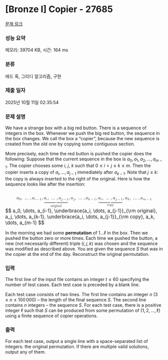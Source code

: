 # [Bronze I] Copier - 27685 

[문제 링크](https://www.acmicpc.net/problem/27685) 

### 성능 요약

메모리: 39704 KB, 시간: 164 ms

### 분류

애드 혹, 그리디 알고리즘, 구현

### 제출 일자

2025년 10월 11일 02:35:54

### 문제 설명

<p>We have a strange box with a big red button. There is a sequence of integers in the box. Whenever we push the big red button, the sequence in the box changes. We call the box a “copier”, because the new sequence is created from the old one by copying some contiguous section.</p>

<p>More precisely, each time the red button is pushed the copier does the following: Suppose that the current sequence in the box is <span class="math"><em>a</em><sub>0</sub>, <em>a</em><sub>1</sub>, <em>a</em><sub>2</sub>, …, <em>a</em><sub><em>m</em> − 1</sub></span>. The copier chooses some <span class="math"><em>i</em></span>, <span class="math"><em>j</em></span>, <span class="math"><em>k</em></span> such that <span class="math">0 ≤ <em>i</em> < <em>j</em> ≤ <em>k</em> ≤ <em>m</em></span>. Then the copier inserts a copy of <span class="math"><em>a</em><sub><em>i</em></sub>, …, <em>a</em><sub><em>j</em> − 1</sub></span> immediately after <span class="math"><em>a</em><sub><em>k</em> − 1</sub></span>. Note that <span class="math"><em>j</em> ≤ <em>k</em></span>: the copy is always inserted to the right of the original. Here is how the sequence looks like after the insertion:</p>

<p><span class="math"><mjx-container class="MathJax" jax="CHTML" display="true" style="font-size: 109%; position: relative;"> <mjx-math display="true" class="MJX-TEX" aria-hidden="true" style="margin-left: 0px; margin-right: 0px;"><mjx-msub><mjx-mi class="mjx-i"><mjx-c class="mjx-c1D44E TEX-I"></mjx-c></mjx-mi><mjx-script style="vertical-align: -0.15em;"><mjx-mn class="mjx-n" size="s"><mjx-c class="mjx-c30"></mjx-c></mjx-mn></mjx-script></mjx-msub><mjx-mo class="mjx-n"><mjx-c class="mjx-c2C"></mjx-c></mjx-mo><mjx-mo class="mjx-n" space="2"><mjx-c class="mjx-c2026"></mjx-c></mjx-mo><mjx-mo class="mjx-n" space="2"><mjx-c class="mjx-c2C"></mjx-c></mjx-mo><mjx-msub space="2"><mjx-mi class="mjx-i"><mjx-c class="mjx-c1D44E TEX-I"></mjx-c></mjx-mi><mjx-script style="vertical-align: -0.15em;"><mjx-texatom size="s" texclass="ORD"><mjx-mi class="mjx-i"><mjx-c class="mjx-c1D456 TEX-I"></mjx-c></mjx-mi><mjx-mo class="mjx-n"><mjx-c class="mjx-c2212"></mjx-c></mjx-mo><mjx-mn class="mjx-n"><mjx-c class="mjx-c31"></mjx-c></mjx-mn></mjx-texatom></mjx-script></mjx-msub><mjx-mo class="mjx-n"><mjx-c class="mjx-c2C"></mjx-c></mjx-mo><mjx-munder space="2"><mjx-row><mjx-base><mjx-texatom texclass="OP"><mjx-munder><mjx-row><mjx-base><mjx-mrow><mjx-msub><mjx-mi class="mjx-i"><mjx-c class="mjx-c1D44E TEX-I"></mjx-c></mjx-mi><mjx-script style="vertical-align: -0.15em;"><mjx-mi class="mjx-i" size="s"><mjx-c class="mjx-c1D456 TEX-I"></mjx-c></mjx-mi></mjx-script></mjx-msub><mjx-mo class="mjx-n"><mjx-c class="mjx-c2C"></mjx-c></mjx-mo><mjx-mo class="mjx-n" space="2"><mjx-c class="mjx-c2026"></mjx-c></mjx-mo><mjx-mo class="mjx-n" space="2"><mjx-c class="mjx-c2C"></mjx-c></mjx-mo><mjx-msub space="2"><mjx-mi class="mjx-i"><mjx-c class="mjx-c1D44E TEX-I"></mjx-c></mjx-mi><mjx-script style="vertical-align: -0.15em;"><mjx-texatom size="s" texclass="ORD"><mjx-mi class="mjx-i"><mjx-c class="mjx-c1D457 TEX-I"></mjx-c></mjx-mi><mjx-mo class="mjx-n"><mjx-c class="mjx-c2212"></mjx-c></mjx-mo><mjx-mn class="mjx-n"><mjx-c class="mjx-c31"></mjx-c></mjx-mn></mjx-texatom></mjx-script></mjx-msub></mjx-mrow></mjx-base></mjx-row><mjx-row><mjx-under style="padding-top: 0.105em;"><mjx-mo class="mjx-n"><mjx-stretchy-h class="mjx-c23DF" style="width: 4.891em;"><mjx-beg><mjx-c></mjx-c></mjx-beg><mjx-ext><mjx-c></mjx-c></mjx-ext><mjx-mid><mjx-c></mjx-c></mjx-mid><mjx-ext><mjx-c></mjx-c></mjx-ext><mjx-end><mjx-c></mjx-c></mjx-end></mjx-stretchy-h></mjx-mo></mjx-under></mjx-row></mjx-munder></mjx-texatom></mjx-base></mjx-row><mjx-row><mjx-under style="padding-top: 0.062em; padding-left: 1.285em;"><mjx-texatom size="s" texclass="ORD"><mjx-mi class="mjx-n"><mjx-c class="mjx-c6F"></mjx-c></mjx-mi><mjx-mi class="mjx-n"><mjx-c class="mjx-c72"></mjx-c></mjx-mi><mjx-mi class="mjx-n"><mjx-c class="mjx-c69"></mjx-c></mjx-mi><mjx-mi class="mjx-n"><mjx-c class="mjx-c67"></mjx-c></mjx-mi><mjx-mi class="mjx-n"><mjx-c class="mjx-c69"></mjx-c></mjx-mi><mjx-mi class="mjx-n"><mjx-c class="mjx-c6E"></mjx-c></mjx-mi><mjx-mi class="mjx-n"><mjx-c class="mjx-c61"></mjx-c></mjx-mi><mjx-mi class="mjx-n"><mjx-c class="mjx-c6C"></mjx-c></mjx-mi></mjx-texatom></mjx-under></mjx-row></mjx-munder><mjx-mo class="mjx-n"><mjx-c class="mjx-c2C"></mjx-c></mjx-mo><mjx-msub space="2"><mjx-mi class="mjx-i"><mjx-c class="mjx-c1D44E TEX-I"></mjx-c></mjx-mi><mjx-script style="vertical-align: -0.15em;"><mjx-mi class="mjx-i" size="s"><mjx-c class="mjx-c1D457 TEX-I"></mjx-c></mjx-mi></mjx-script></mjx-msub><mjx-mo class="mjx-n"><mjx-c class="mjx-c2C"></mjx-c></mjx-mo><mjx-mo class="mjx-n" space="2"><mjx-c class="mjx-c2026"></mjx-c></mjx-mo><mjx-mo class="mjx-n" space="2"><mjx-c class="mjx-c2C"></mjx-c></mjx-mo><mjx-msub space="2"><mjx-mi class="mjx-i"><mjx-c class="mjx-c1D44E TEX-I"></mjx-c></mjx-mi><mjx-script style="vertical-align: -0.15em;"><mjx-texatom size="s" texclass="ORD"><mjx-mi class="mjx-i"><mjx-c class="mjx-c1D458 TEX-I"></mjx-c></mjx-mi><mjx-mo class="mjx-n"><mjx-c class="mjx-c2212"></mjx-c></mjx-mo><mjx-mn class="mjx-n"><mjx-c class="mjx-c31"></mjx-c></mjx-mn></mjx-texatom></mjx-script></mjx-msub><mjx-mo class="mjx-n"><mjx-c class="mjx-c2C"></mjx-c></mjx-mo><mjx-munder space="2"><mjx-row><mjx-base><mjx-texatom texclass="OP"><mjx-munder><mjx-row><mjx-base><mjx-mrow><mjx-msub><mjx-mi class="mjx-i"><mjx-c class="mjx-c1D44E TEX-I"></mjx-c></mjx-mi><mjx-script style="vertical-align: -0.15em;"><mjx-mi class="mjx-i" size="s"><mjx-c class="mjx-c1D456 TEX-I"></mjx-c></mjx-mi></mjx-script></mjx-msub><mjx-mo class="mjx-n"><mjx-c class="mjx-c2C"></mjx-c></mjx-mo><mjx-mo class="mjx-n" space="2"><mjx-c class="mjx-c2026"></mjx-c></mjx-mo><mjx-mo class="mjx-n" space="2"><mjx-c class="mjx-c2C"></mjx-c></mjx-mo><mjx-msub space="2"><mjx-mi class="mjx-i"><mjx-c class="mjx-c1D44E TEX-I"></mjx-c></mjx-mi><mjx-script style="vertical-align: -0.15em;"><mjx-texatom size="s" texclass="ORD"><mjx-mi class="mjx-i"><mjx-c class="mjx-c1D457 TEX-I"></mjx-c></mjx-mi><mjx-mo class="mjx-n"><mjx-c class="mjx-c2212"></mjx-c></mjx-mo><mjx-mn class="mjx-n"><mjx-c class="mjx-c31"></mjx-c></mjx-mn></mjx-texatom></mjx-script></mjx-msub></mjx-mrow></mjx-base></mjx-row><mjx-row><mjx-under style="padding-top: 0.105em;"><mjx-mo class="mjx-n"><mjx-stretchy-h class="mjx-c23DF" style="width: 4.891em;"><mjx-beg><mjx-c></mjx-c></mjx-beg><mjx-ext><mjx-c></mjx-c></mjx-ext><mjx-mid><mjx-c></mjx-c></mjx-mid><mjx-ext><mjx-c></mjx-c></mjx-ext><mjx-end><mjx-c></mjx-c></mjx-end></mjx-stretchy-h></mjx-mo></mjx-under></mjx-row></mjx-munder></mjx-texatom></mjx-base></mjx-row><mjx-row><mjx-under style="padding-top: 0.178em; padding-left: 1.728em;"><mjx-texatom size="s" texclass="ORD"><mjx-mi class="mjx-n"><mjx-c class="mjx-c63"></mjx-c></mjx-mi><mjx-mi class="mjx-n"><mjx-c class="mjx-c6F"></mjx-c></mjx-mi><mjx-mi class="mjx-n"><mjx-c class="mjx-c70"></mjx-c></mjx-mi><mjx-mi class="mjx-n"><mjx-c class="mjx-c79"></mjx-c></mjx-mi></mjx-texatom></mjx-under></mjx-row></mjx-munder><mjx-mo class="mjx-n"><mjx-c class="mjx-c2C"></mjx-c></mjx-mo><mjx-msub space="2"><mjx-mi class="mjx-i"><mjx-c class="mjx-c1D44E TEX-I"></mjx-c></mjx-mi><mjx-script style="vertical-align: -0.15em;"><mjx-mi class="mjx-i" size="s"><mjx-c class="mjx-c1D458 TEX-I"></mjx-c></mjx-mi></mjx-script></mjx-msub><mjx-mo class="mjx-n"><mjx-c class="mjx-c2C"></mjx-c></mjx-mo><mjx-mo class="mjx-n" space="2"><mjx-c class="mjx-c2026"></mjx-c></mjx-mo><mjx-mo class="mjx-n" space="2"><mjx-c class="mjx-c2C"></mjx-c></mjx-mo><mjx-msub space="2"><mjx-mi class="mjx-i"><mjx-c class="mjx-c1D44E TEX-I"></mjx-c></mjx-mi><mjx-script style="vertical-align: -0.15em;"><mjx-texatom size="s" texclass="ORD"><mjx-mi class="mjx-i"><mjx-c class="mjx-c1D45A TEX-I"></mjx-c></mjx-mi><mjx-mo class="mjx-n"><mjx-c class="mjx-c2212"></mjx-c></mjx-mo><mjx-mn class="mjx-n"><mjx-c class="mjx-c31"></mjx-c></mjx-mn></mjx-texatom></mjx-script></mjx-msub></mjx-math><mjx-assistive-mml unselectable="on" display="block"><math xmlns="http://www.w3.org/1998/Math/MathML" display="block"><msub><mi>a</mi><mn>0</mn></msub><mo>,</mo><mo>…</mo><mo>,</mo><msub><mi>a</mi><mrow data-mjx-texclass="ORD"><mi>i</mi><mo>−</mo><mn>1</mn></mrow></msub><mo>,</mo><munder><mrow data-mjx-texclass="OP"><munder><mrow><msub><mi>a</mi><mi>i</mi></msub><mo>,</mo><mo>…</mo><mo>,</mo><msub><mi>a</mi><mrow data-mjx-texclass="ORD"><mi>j</mi><mo>−</mo><mn>1</mn></mrow></msub></mrow><mo>⏟</mo></munder></mrow><mrow data-mjx-texclass="ORD"><mi mathvariant="normal">o</mi><mi mathvariant="normal">r</mi><mi mathvariant="normal">i</mi><mi mathvariant="normal">g</mi><mi mathvariant="normal">i</mi><mi mathvariant="normal">n</mi><mi mathvariant="normal">a</mi><mi mathvariant="normal">l</mi></mrow></munder><mo>,</mo><msub><mi>a</mi><mi>j</mi></msub><mo>,</mo><mo>…</mo><mo>,</mo><msub><mi>a</mi><mrow data-mjx-texclass="ORD"><mi>k</mi><mo>−</mo><mn>1</mn></mrow></msub><mo>,</mo><munder><mrow data-mjx-texclass="OP"><munder><mrow><msub><mi>a</mi><mi>i</mi></msub><mo>,</mo><mo>…</mo><mo>,</mo><msub><mi>a</mi><mrow data-mjx-texclass="ORD"><mi>j</mi><mo>−</mo><mn>1</mn></mrow></msub></mrow><mo>⏟</mo></munder></mrow><mrow data-mjx-texclass="ORD"><mi mathvariant="normal">c</mi><mi mathvariant="normal">o</mi><mi mathvariant="normal">p</mi><mi mathvariant="normal">y</mi></mrow></munder><mo>,</mo><msub><mi>a</mi><mi>k</mi></msub><mo>,</mo><mo>…</mo><mo>,</mo><msub><mi>a</mi><mrow data-mjx-texclass="ORD"><mi>m</mi><mo>−</mo><mn>1</mn></mrow></msub></math></mjx-assistive-mml><span aria-hidden="true" class="no-mathjax mjx-copytext">$$ a_0, \dots, a_{i-1}, \underbrace{a_i, \dots, a_{j-1}}_{\rm original}, a_j, \dots, a_{k-1}, \underbrace{a_i, \dots, a_{j-1}}_{\rm copy}, a_k, \dots, a_{m-1} $$</span> </mjx-container></span></p>

<p>In the morning we had some <strong>permutation</strong> of <span class="math">1…ℓ</span> in the box. Then we pushed the button zero or more times. Each time we pushed the button, a new (not necessarily different) triple <span class="math">(<em>i</em>, <em>j</em>, <em>k</em>)</span> was chosen and the sequence was modified as described above. You are given the sequence <span class="math"><em>S</em></span> that was in the copier at the end of the day. Reconstruct the original permutation.</p>

### 입력 

 <p>The first line of the input file contains an integer <em>t</em> ≤ 60 specifying the number of test cases. Each test case is preceded by a blank line.</p>

<p>Each test case consists of two lines. The first line contains an integer <em>n</em> (3 ≤ <em>n</em> ≤ 100 000) – the length of the final sequence <em>S</em>. The second line contains <em>n</em> integers – the sequence <em>S</em>. For each test case, there is a positive integer ℓ such that <em>S</em> can be produced from some permutation of {1, 2, …, ℓ} using a finite sequence of copier operations.</p>

### 출력 

 <p>For each test case, output a single line with a space-separated list of integers: the original permutation. If there are multiple valid solutions, output any of them.</p>

